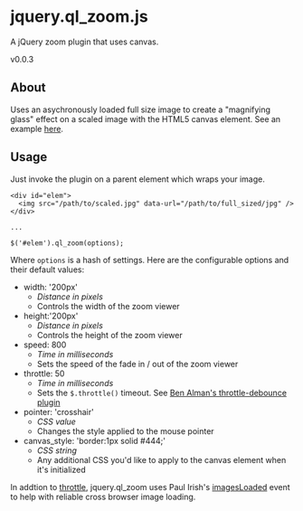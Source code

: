 # jquery.ql_zoom.js

A jQuery zoom plugin that uses canvas.

v0.0.3

## About

Uses an asychronously loaded full size image to create a "magnifying glass" effect on a scaled image with the HTML5 canvas element. See an example [here][pages].

## Usage

Just invoke the plugin on a parent element which wraps your image.


    <div id="elem">
      <img src="/path/to/scaled.jpg" data-url="/path/to/full_sized/jpg" />
    </div>

    ...

    $('#elem').ql_zoom(options);

Where `options` is a hash of settings. Here are the configurable options
and their default values:

* width: '200px'
  * _Distance in pixels_
  * Controls the width of the zoom viewer
* height:'200px'
  * _Distance in pixels_
  * Controls the height of the zoom viewer
* speed: 800
  * _Time in milliseconds_
  * Sets the speed of the fade in / out of the zoom viewer
* throttle: 50
  * _Time in milliseconds_
  * Sets the `$.throttle()` timeout. See [Ben Alman's throttle-debounce plugin][1]
* pointer: 'crosshair'
  * _CSS value_
  * Changes the style applied to the mouse pointer
* canvas\_style: 'border:1px solid #444;'
  * _CSS string_
  * Any additional CSS you'd like to apply to the canvas element when it's initialized

In addtion to [throttle][1], jquery.ql\_zoom uses Paul Irish's
[imagesLoaded][2] event to help with reliable cross browser image
loading.


[1]: https://github.com/cowboy/jquery-throttle-debounce
[2]: https://gist.github.com/268257
[pages]: http://quickleft.github.com/ql_zoom
